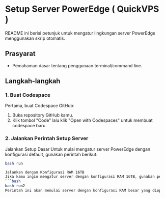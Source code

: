 # Setup Server PowerEdge ( QuickVPS )

README ini berisi petunjuk untuk mengatur lingkungan server PowerEdge menggunakan skrip otomatis.

## Prasyarat
- Pemahaman dasar tentang penggunaan terminal/command line.

## Langkah-langkah

### 1. Buat Codespace
Pertama, buat Codespace GitHub:
1. Buka repository GitHub kamu.
2. Klik tombol "Code" lalu klik "Open with Codespaces" untuk membuat codespace baru.

### 2. Jalankan Perintah Setup Server
Jalankan Setup Dasar
Untuk mulai mengatur server PowerEdge dengan konfigurasi default, gunakan perintah berikut:
```bash
bash run

Jalankan dengan Konfigurasi RAM 16TB
Jika kamu ingin mengatur server dengan konfigurasi RAM 16TB, gunakan perintah berikut:
```bash
bash run2
Perintah ini akan memulai server dengan konfigurasi RAM besar yang dioptimalkan untuk beban kerja besar.
